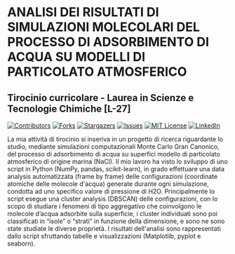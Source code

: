 # ANALISI DEI RISULTATI DI SIMULAZIONI MOLECOLARI DEL PROCESSO DI ADSORBIMENTO DI ACQUA SU MODELLI DI PARTICOLATO ATMOSFERICO
## Tirocinio curricolare - Laurea in Scienze e Tecnologie Chimiche [L-27]

[![Contributors][contributors-shield]][contributors-url]
[![Forks][forks-shield]][forks-url]
[![Stargazers][stars-shield]][stars-url]
[![Issues][issues-shield]][issues-url]
[![MIT License][license-shield]][license-url]
[![LinkedIn][linkedin-shield]][linkedin-url]

La mia attività di tirocinio si inseriva in un progetto di ricerca riguardante lo studio, mediante simulazioni computazionali Monte Carlo Gran Canonico, del processo di adsorbimento di acqua su superfici modello di particolato atmosferico di origine marina (NaCl).
Il mio lavoro ha visto lo sviluppo di uno script in Python (NumPy, pandas, scikit-learn), in grado effettuare una data analysis automatizzata (frame by frame) delle configurazioni (coordinate atomiche delle molecole d'acqua) generate durante ogni simulazione, condotta ad uno specifico valore di pressione di H2O.
Principalmente lo script esegue una cluster analysis (DBSCAN) delle configurazioni, con lo scopo di studiare i fenomeni di tipo aggregativo che coinvolgono le molecole d’acqua adsorbite sulla superficie, i cluster individuati sono poi classificati in “isole” o “strati” in funzione della dimensione, e sono ne sono state studiate le diverse proprietà.
I risultati dell'analisi sono rappresentati dallo script sfruttando tabelle e visualizzazioni (Matplotlib, pyplot e seaborn).

<!-- MARKDOWN LINKS & IMAGES -->
<!-- https://www.markdownguide.org/basic-syntax/#reference-style-links -->
[contributors-shield]: https://img.shields.io/github/contributors/giocoal/Cluster_analysis_Visualization_Computational_Chemistry.svg?style=for-the-badge
[contributors-url]: https://github.com/giocoal/Cluster_analysis_Visualization_Computational_Chemistry/graphs/contributors
[forks-shield]: https://img.shields.io/github/forks/giocoal/Cluster_analysis_Visualization_Computational_Chemistry.svg?style=for-the-badge
[forks-url]: https://github.com/giocoal/Cluster_analysis_Visualization_Computational_Chemistry/network/members
[stars-shield]: https://img.shields.io/github/stars/giocoal/Cluster_analysis_Visualization_Computational_Chemistry.svg?style=for-the-badge
[stars-url]: https://github.com/giocoal/Cluster_analysis_Visualization_Computational_Chemistry/stargazers
[issues-shield]: https://img.shields.io/github/issues/giocoal/Cluster_analysis_Visualization_Computational_Chemistry.svg?style=for-the-badge
[issues-url]: https://github.com/giocoal/Cluster_analysis_Visualization_Computational_Chemistry/issues
[license-shield]: https://img.shields.io/github/license/giocoal/Cluster_analysis_Visualization_Computational_Chemistry.svg?style=for-the-badge
[license-url]: https://github.com/giocoal/Cluster_analysis_Visualization_Computational_Chemistry/blob/master/LICENSE
[linkedin-shield]: https://img.shields.io/badge/-LinkedIn-black.svg?style=for-the-badge&logo=linkedin&colorB=555
[linkedin-url]: https://www.linkedin.com/in/giorgio-carbone-63154219b/
[product-screenshot]: images/screenshot.png
[Next.js]: https://img.shields.io/badge/next.js-000000?style=for-the-badge&logo=nextdotjs&logoColor=white
[Next-url]: https://nextjs.org/
[React.js]: https://img.shields.io/badge/React-20232A?style=for-the-badge&logo=react&logoColor=61DAFB
[React-url]: https://reactjs.org/
[Vue.js]: https://img.shields.io/badge/Vue.js-35495E?style=for-the-badge&logo=vuedotjs&logoColor=4FC08D
[Vue-url]: https://vuejs.org/
[Angular.io]: https://img.shields.io/badge/Angular-DD0031?style=for-the-badge&logo=angular&logoColor=white
[Angular-url]: https://angular.io/
[Svelte.dev]: https://img.shields.io/badge/Svelte-4A4A55?style=for-the-badge&logo=svelte&logoColor=FF3E00
[Svelte-url]: https://svelte.dev/
[Laravel.com]: https://img.shields.io/badge/Laravel-FF2D20?style=for-the-badge&logo=laravel&logoColor=white
[Laravel-url]: https://laravel.com
[Bootstrap.com]: https://img.shields.io/badge/Bootstrap-563D7C?style=for-the-badge&logo=bootstrap&logoColor=white
[Bootstrap-url]: https://getbootstrap.com
[JQuery.com]: https://img.shields.io/badge/jQuery-0769AD?style=for-the-badge&logo=jquery&logoColor=white
[JQuery-url]: https://jquery.com

